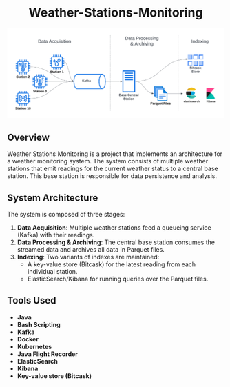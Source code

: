 
<h1 align="center">Weather-Stations-Monitoring</h1>
<div align="center">
    <img src="./imgs/image.png" />
</div>

## Overview

Weather Stations Monitoring is a project that implements an architecture for a weather monitoring system. The system consists of multiple weather stations that emit readings for the current weather status to a central base station. This base station is responsible for data persistence and analysis.

## System Architecture

The system is composed of three stages:

1. **Data Acquisition**: Multiple weather stations feed a queueing service (Kafka) with their readings.
2. **Data Processing & Archiving**: The central base station consumes the streamed data and archives all data in Parquet files.
3. **Indexing**: Two variants of indexes are maintained:
   - A key-value store (Bitcask) for the latest reading from each individual station.
   - ElasticSearch/Kibana for running queries over the Parquet files.

## Tools Used

- **Java**
- **Bash Scripting**
- **Kafka**
- **Docker**
- **Kubernetes**
- **Java Flight Recorder**
- **ElasticSearch**
- **Kibana**
- **Key-value store (Bitcask)**
